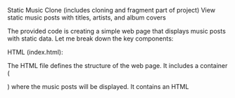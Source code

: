 Static Music Clone (includes cloning and fragment part of project)
View static music posts with titles, artists, and album covers

The provided code is creating a simple web page that displays music posts with static data. Let me break down the key components:

HTML (index.html):

The HTML file defines the structure of the web page.
It includes a container (<div id="app"></div>) where the music posts will be displayed.
It contains an HTML <template> element (musicTemplate) that acts as a blueprint for each music post. This template includes placeholders for the song title, artist, and album cover.
CSS (style.css):

The CSS file styles the appearance of the web page.
It centers the content using flexbox, sets a background color, and styles the music posts with borders and padding.
Album covers are styled to be responsive (max-width: 100%) and centered within their containers.
JavaScript (script.js):

The JavaScript file contains a function (createMusicPost) that takes data for a song (title, artist, album cover) and creates a music post using the template.
The script fetches static music data from an array (staticMusicData) and creates music posts using this data.
Each music post is then appended to the <div id="app"></div> container in the HTML.
Static Music Data:

The staticMusicData array contains objects with static information about songs, including titles, artists, and album cover image filenames.
In summary, when you open the index.html file in a web browser, it will display a page with music posts, each featuring a title, artist, and album cover. The content is static, meaning it doesn't change dynamically and is predefined in the JavaScript file. This setup allows you to visualize how your music posts will appear on the page.